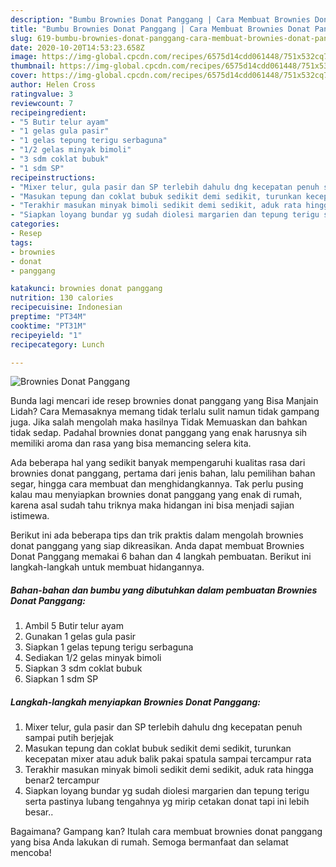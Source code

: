 ```yaml
---
description: "Bumbu Brownies Donat Panggang | Cara Membuat Brownies Donat Panggang Yang Paling Enak"
title: "Bumbu Brownies Donat Panggang | Cara Membuat Brownies Donat Panggang Yang Paling Enak"
slug: 619-bumbu-brownies-donat-panggang-cara-membuat-brownies-donat-panggang-yang-paling-enak
date: 2020-10-20T14:53:23.658Z
image: https://img-global.cpcdn.com/recipes/6575d14cdd061448/751x532cq70/brownies-donat-panggang-foto-resep-utama.jpg
thumbnail: https://img-global.cpcdn.com/recipes/6575d14cdd061448/751x532cq70/brownies-donat-panggang-foto-resep-utama.jpg
cover: https://img-global.cpcdn.com/recipes/6575d14cdd061448/751x532cq70/brownies-donat-panggang-foto-resep-utama.jpg
author: Helen Cross
ratingvalue: 3
reviewcount: 7
recipeingredient:
- "5 Butir telur ayam"
- "1 gelas gula pasir"
- "1 gelas tepung terigu serbaguna"
- "1/2 gelas minyak bimoli"
- "3 sdm coklat bubuk"
- "1 sdm SP"
recipeinstructions:
- "Mixer telur, gula pasir dan SP terlebih dahulu dng kecepatan penuh sampai putih berjejak"
- "Masukan tepung dan coklat bubuk sedikit demi sedikit, turunkan kecepatan mixer atau aduk balik pakai spatula sampai tercampur rata"
- "Terakhir masukan minyak bimoli sedikit demi sedikit, aduk rata hingga benar2 tercampur"
- "Siapkan loyang bundar yg sudah diolesi margarien dan tepung terigu serta pastinya lubang tengahnya yg mirip cetakan donat tapi ini lebih besar.."
categories:
- Resep
tags:
- brownies
- donat
- panggang

katakunci: brownies donat panggang 
nutrition: 130 calories
recipecuisine: Indonesian
preptime: "PT34M"
cooktime: "PT31M"
recipeyield: "1"
recipecategory: Lunch

---
```



![Brownies Donat Panggang](https://img-global.cpcdn.com/recipes/6575d14cdd061448/751x532cq70/brownies-donat-panggang-foto-resep-utama.jpg)

Bunda lagi mencari ide resep brownies donat panggang yang Bisa Manjain Lidah? Cara Memasaknya memang tidak terlalu sulit namun tidak gampang juga. Jika salah mengolah maka hasilnya Tidak Memuaskan dan bahkan tidak sedap. Padahal brownies donat panggang yang enak harusnya sih memiliki aroma dan rasa yang bisa memancing selera kita.

Ada beberapa hal yang sedikit banyak mempengaruhi kualitas rasa dari brownies donat panggang, pertama dari jenis bahan, lalu pemilihan bahan segar, hingga cara membuat dan menghidangkannya. Tak perlu pusing kalau mau menyiapkan brownies donat panggang yang enak di rumah, karena asal sudah tahu triknya maka hidangan ini bisa menjadi sajian istimewa.




Berikut ini ada beberapa tips dan trik praktis dalam mengolah brownies donat panggang yang siap dikreasikan. Anda dapat membuat Brownies Donat Panggang memakai 6 bahan dan 4 langkah pembuatan. Berikut ini langkah-langkah untuk membuat hidangannya.

<!--inarticleads1-->

##### Bahan-bahan dan bumbu yang dibutuhkan dalam pembuatan Brownies Donat Panggang:

1. Ambil 5 Butir telur ayam
1. Gunakan 1 gelas gula pasir
1. Siapkan 1 gelas tepung terigu serbaguna
1. Sediakan 1/2 gelas minyak bimoli
1. Siapkan 3 sdm coklat bubuk
1. Siapkan 1 sdm SP




<!--inarticleads2-->

##### Langkah-langkah menyiapkan Brownies Donat Panggang:

1. Mixer telur, gula pasir dan SP terlebih dahulu dng kecepatan penuh sampai putih berjejak
1. Masukan tepung dan coklat bubuk sedikit demi sedikit, turunkan kecepatan mixer atau aduk balik pakai spatula sampai tercampur rata
1. Terakhir masukan minyak bimoli sedikit demi sedikit, aduk rata hingga benar2 tercampur
1. Siapkan loyang bundar yg sudah diolesi margarien dan tepung terigu serta pastinya lubang tengahnya yg mirip cetakan donat tapi ini lebih besar..




Bagaimana? Gampang kan? Itulah cara membuat brownies donat panggang yang bisa Anda lakukan di rumah. Semoga bermanfaat dan selamat mencoba!
